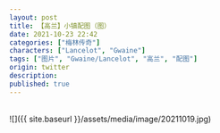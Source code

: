 ```yaml
---
layout: post
title: 【高兰】小镇配图（图）
date: 2021-10-23 22:42
categories: ["梅林传奇"]
characters: ["Lancelot", "Gwaine"]
tags: ["图片", "Gwaine/Lancelot", "高兰", "配图"]
origin: twitter
description: 
published: true
---
```


<br>
![]({{ site.baseurl }}/assets/media/image/20211019.jpg)
<br><br>
